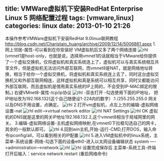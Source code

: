 title: VMWare虚拟机下安装RedHat Enterprise Linux 5 网络配置过程
tags: [vmware,linux]
categories: linux
date: 2013-01-10 21:26
---

本操作参考VMWare虚拟机下安装RedHat 9.0linux联网教程
http://blog.csdn.net/Charistain_huang/archive/2009/12/14/5006861.aspx
1.网上邻居-属性-可以看到在你安装好 VM虚拟机后又多了两个网络连接
![rhl](http://7xlbo3.com1.z0.glb.clouddn.com/2013/01/10/rhl1.png)
(vmnet1是host-only，也就是说，选择用vmnet1的话就相当于VMware给你提供了一个虚拟交换机，仅将虚拟机和真实系统连上了，虚拟机可以与真实系统相互共享文件，但是虚拟机无法访问外部互联网，而vmnet8是NAT，就是网络地址转换，相当于给你一个虚拟交换机，将虚拟机和真实系统连上去了，同时这台虚拟交换机又和外部互联网相连，这样虚拟机和真是系统可以相互共享，同时又都能访问外部互联网，而且虚拟机是借用真实系统的IP上网的，不会受到IP-MAC绑定的限制。)
右键VMnet8-属性-tcp/ip协议
![rhl](http://7xlbo3.com1.z0.glb.clouddn.com/2013/01/10/rhl2.png)
-双击打开 -勾选使用下面的IP地址， 
把IP地址改为192.168.132(这个自己随便设1-224内的数字）.1 /255.255.255.0 网关以及DNS不用设置，点确定。
![rhl](http://7xlbo3.com1.z0.glb.clouddn.com/2013/01/10/rhl3.png)
2.打开vm虚拟机，点左上方的编辑-虚拟网络设置-nat
![rhl](http://7xlbo3.com1.z0.glb.clouddn.com/2013/01/10/rhl4.png)
edit—>virtual network editor
![rhl](http://7xlbo3.com1.z0.glb.clouddn.com/2013/01/10/rhl5.png)
NAT Settings
![rhl](http://7xlbo3.com1.z0.glb.clouddn.com/2013/01/10/rhl6.png)
OK
虚拟机的DNS就是这里的网关IP地址192.168.132.2,这个vmnet8相当于局域网里的网关。
3.编辑-虚拟网络设置-主机虚拟网络映射,在vmnet0下拉框勾选自己的网卡，其余的一般默认即可。 
![rhl](http://7xlbo3.com1.z0.glb.clouddn.com/2013/01/10/rhl7.png)
4.回到win主机,开始-运行-CMD,打开DOS，输入命令ipconfig/all，可以看到相关的IP配置
![rhl](http://7xlbo3.com1.z0.glb.clouddn.com/2013/01/10/rhl8.png)
5.进入VM虚拟机中的linux系统，主菜单-系统设置-网络-勾选下面的设备eth0-进入以太网设备编辑状态
system —->administration—–>network
![rhl](http://7xlbo3.com1.z0.glb.clouddn.com/2013/01/10/rhl9.png)
![rhl](http://7xlbo3.com1.z0.glb.clouddn.com/2013/01/10/rhl10.png)
设置完成保存后 主菜单-系统工具-终端 打开后输入：service network restart (重启网络命令)
